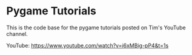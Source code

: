 # Pygame Tutorials

This is the code base for the pygame tutorials posted on Tim's YouTube channel.

YouTube:  https://www.youtube.com/watch?v=i6xMBig-pP4&t=1s
